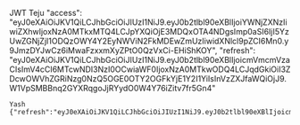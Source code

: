 JWT
Teju
"access": "eyJ0eXAiOiJKV1QiLCJhbGciOiJIUzI1NiJ9.eyJ0b2tlbl90eXBlIjoiYWNjZXNzIiwiZXhwIjoxNzA0MTkxMTQ4LCJpYXQiOjE3MDQxOTA4NDgsImp0aSI6IjI5YzUwZGNjZjI1ODQzOWY4Y2EyNWViN2FkMDEwZmUzIiwidXNlcl9pZCI6Mn0.y9JmzDYJwCz6iMwaFzxxmXyZPtO0QzVxCi-EHiShKOY",
    "refresh": "eyJ0eXAiOiJKV1QiLCJhbGciOiJIUzI1NiJ9.eyJ0b2tlbl90eXBlIjoicmVmcmVzaCIsImV4cCI6MTcwNDI3NzI0OCwiaWF0IjoxNzA0MTkwODQ4LCJqdGkiOiI3ZDcwOWVhZGRiNzg0NzQ5OGE0OTY2OGFkYjE1Y2I1YiIsInVzZXJfaWQiOjJ9.W1VpSMBBnq2GYXRqgoJjRYydO0W4Y76iZitv7fr5Gn4"


    Yash
    {"refresh":"eyJ0eXAiOiJKV1QiLCJhbGciOiJIUzI1NiJ9.eyJ0b2tlbl90eXBlIjoicmVmcmVzaCIsImV4cCI6MTcwNDI3NzQwOSwiaWF0IjoxNzA0MTkxMDA5LCJqdGkiOiI5NmE1YWZmMmQ3ZmQ0YzQwOTEwOWM0MDEzODgyZmI1MiIsInVzZXJfaWQiOjN9.Sf973CC82R9UkIXmcIBWEVYVbQpz3wL4sXxg6F13E4w","access":"eyJ0eXAiOiJKV1QiLCJhbGciOiJIUzI1NiJ9.eyJ0b2tlbl90eXBlIjoiYWNjZXNzIiwiZXhwIjoxNzA0MTkxMzA5LCJpYXQiOjE3MDQxOTEwMDksImp0aSI6ImM5YjdmODY4MTgwMDQ4MThhNGM1ZjUyZDg4MWU5NjM2IiwidXNlcl9pZCI6M30.7dAk1F5v9Fke_PzwNGEGNOAoSo6tnQnftQCVuP6GEOE"}


